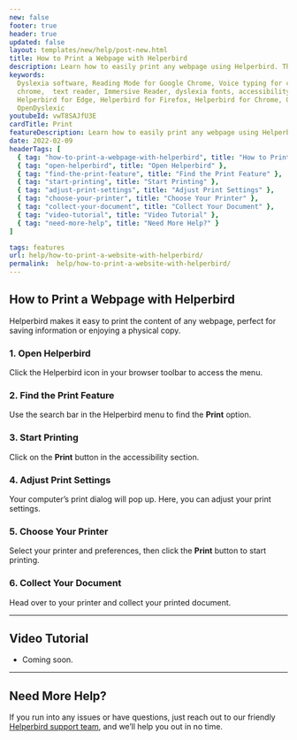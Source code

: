 ```yaml
---
new: false
footer: true
header: true
updated: false
layout: templates/new/help/post-new.html
title: How to Print a Webpage with Helperbird
description: Learn how to easily print any webpage using Helperbird. This step-by-step guide walks you through finding the print feature, adjusting settings, and getting your document printed.
keywords:
  Dyslexia software, Reading Mode for Google Chrome, Voice typing for chrome, Text to speech for
  chrome,  text reader, Immersive Reader, dyslexia fonts, accessibility software, dyslexia software,
  Helperbird for Edge, Helperbird for Firefox, Helperbird for Chrome, Opendyslexic for Chrome,
  OpenDyslexic
youtubeId: vwT8SAJfU3E
cardTitle: Print
featureDescription: Learn how to easily print any webpage using Helperbird. This step-by-step guide walks you through finding the print feature, adjusting settings, and getting your document printed.
date: 2022-02-09
headerTags: [
  { tag: "how-to-print-a-webpage-with-helperbird", title: "How to Print a Webpage with Helperbird" },
  { tag: "open-helperbird", title: "Open Helperbird" },
  { tag: "find-the-print-feature", title: "Find the Print Feature" },
  { tag: "start-printing", title: "Start Printing" },
  { tag: "adjust-print-settings", title: "Adjust Print Settings" },
  { tag: "choose-your-printer", title: "Choose Your Printer" },
  { tag: "collect-your-document", title: "Collect Your Document" },
  { tag: "video-tutorial", title: "Video Tutorial" },
  { tag: "need-more-help", title: "Need More Help?" }
]

tags: features
url: help/how-to-print-a-website-with-helperbird/
permalink:  help/how-to-print-a-website-with-helperbird/
---
```



## How to Print a Webpage with Helperbird

Helperbird makes it easy to print the content of any webpage, perfect for saving information or enjoying a physical copy.

### 1. Open Helperbird

Click the Helperbird icon in your browser toolbar to access the menu.

### 2. Find the Print Feature

Use the search bar in the Helperbird menu to find the **Print** option.

### 3. Start Printing

Click on the **Print** button in the accessibility section.

### 4. Adjust Print Settings

Your computer’s print dialog will pop up. Here, you can adjust your print settings.

### 5. Choose Your Printer

Select your printer and preferences, then click the **Print** button to start printing.

### 6. Collect Your Document

Head over to your printer and collect your printed document.

---

## Video Tutorial

- Coming soon.

---

## Need More Help?

If you run into any issues or have questions, just reach out to our friendly [Helperbird support team](/support/), and we’ll help you out in no time.
